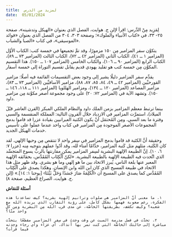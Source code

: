 ```yaml
---
title:  لمزيد من الدرس
date:  05/01/2024
---
```


لِمَزِيد مِنْ الدَّرس: اقرأ لإلن ج. هوايت، الفصل الذي بعنوان «الهيكل وتدشينه»، صفحة ٢٥- ٣٣، في «كتاب الأنبياء والملوك»؛ وصفحة ٣٠٣، ٣٠٤ من الفصل الذي بعنوان «فوائد الموسيقى»، في كتاب «الصبا والشباب».

يتكوَّن سفر المزامير مِن ١٥٠ مزمورًا، وقد تمَّ تجميعها في خمسة كتب: الكتاب الأوَّل (المزامير ١ ــ ٤١)، الكتاب الثاني (المزامير ٤٢ ــ ٧٢)، الكتاب الثالث (المزامير ٧٣ ــ ٨٩)، الكتاب الرابع (المزامير ٩٠ ــ ١٠٦)، والكتاب الخامس (المزامير ١٠٧ ــ ١٥٠). هذا التقسيم المكوَّن مِن خمسة كتب هو تقليد يهودي قديم يقابل تقسيم التوراة إلى خمسة أسفار.

يقدِّم سفر المزامير دليلًا يشير إلى وجود بعض التقسيمات القائمة فيه أصلًا: مزامير القورحيِّين (المزامير ٤٢ ــ ٤٩، ٨٤، ٨٥، ٨٧، ٨٨)، مزامير الآسافيِّين (المزامير ٧٣ ــ ٨٣)، مزامير المصاعد (المزامير ١٢٠ ــ ١٣٤)، ومزامير الهللويا (المزامير ١١١ ــ ١١٨، ١٤٦ ــ ١٥٠). وتشهد الآية في (المزامير ٧٢: ٢٠) على وجود مجموعة أصغر مكوَّنة مِن مزامير داود.

بينما ترتبط معظم المزامير بزمن الملك داود والنظام الملكي المبكر (القرن العاشر قبْلَ الميلاد)، استمرَّت المزامير في الازدياد خلال القرون التالية: المملكة المنقسمة والسبي وفترة ما بعد السبي. ومِن المُحتمَل أنْ يكون الكتبة العبرانيين بقيادة عزرا قد قاموا بدمج المجموعات الأصغر الموجودة مِن المزامير في كتاب واحد عندما عملوا على تأسيس خدمات الهيكل الجديد.

وحقيقة أنَّ الكتَبة قد قاموا بدمج المزامير في سِفر واحد لا تنتقص مِن وحيها الإلهي. لقد كان الكَتَبة، مثلهم مثل كَتبة المزامير، خدَّامًا أمناء لله، وقد أدّوا عملهم بتوجيه مِنه (عزرا ٧: ٦، ١٠). إنَّ الطبيعة الإلهية البشرية لسِفر المزامير يمكن مقارنتها بالربِّ يسوع المتجسِّد الذي اتَّحدت فيه الطبيعة الإلهية بالطبيعة البشرية. «لكنّ اَلْكِتَاب المُقَدَّس، بحقائقه الإلهية المعبر عنها بلغة الناس، يُبرز الاتحاد بين ما هو إلهي وما هو بشري. وقد ظهر مثل هذا الاتحاد في طبيعة المسيح الذي كان ابن الله وابن الإنسان. وهكذا يصدق على اَلْكِتَاب المُقَدَّس كما يصدق على المسيح أن ‹الْكَلِمَةُ صَارَ جَسَدًا وَحَلَّ بَيْنَنَا› [يوحنا ١: ١٤].» (إلن ج. هوايت، الصراع العظيم، صفحة ٨).

**أسئلة للنقاش**

`١. ما معنى أنَّ المزامير هي صلوات وترانيم إلهية بشرية؟ كيف تساعدنا هذه الفكرة، رغم صعوبة فهمها بشكل كامل، على رؤية التقارب الذي يريده الله مع شعبه؟ وكيف تكشف، بطريقتها الخاصَّة، عن مدى قرب الله مِن البشرية ومِن كلِّ واحد منَّا؟`

`٢. تحدَّث في فصل مدرسة السبت عن وقت وجدتَ في سِفر المزامير مقطعًا يتحدَّث مباشرة إلى حالتك الخاصَّة التي كنت تمر بها آنذاك. أي عزاء وأي رجاء وجدته فيما قرأت؟`
